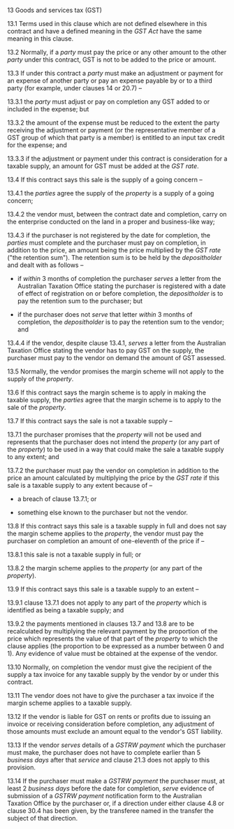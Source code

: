 13 Goods and services tax (GST)

13.1 Terms used in this clause which are not defined elsewhere in this contract and have a defined meaning in the *GST Act* have the same meaning in this clause.

13.2 Normally, if a *party* must pay the price or any other amount to the other *party* under this contract, GST is not to be added to the price or amount.

13.3 If under this contract a *party* must make an adjustment or payment for an expense of another party or pay an expense payable by or to a third party (for example, under clauses 14 or 20.7) –

13.3.1 the *party* must adjust or pay on completion any GST added to or included in the expense; but

13.3.2 the amount of the expense must be reduced to the extent the party receiving the adjustment or payment (or the representative member of a GST group of which that party is a member) is entitled to an input tax credit for the expense; and

13.3.3 if the adjustment or payment under this contract is consideration for a taxable supply, an amount for GST must be added at the *GST rate*.

13.4 If this contract says this sale is the supply of a going concern –

13.4.1 the *parties* agree the supply of the *property* is a supply of a going concern;

13.4.2 the vendor must, between the contract date and completion, carry on the enterprise conducted on the land in a proper and business-like way;

13.4.3 if the purchaser is not registered by the date for completion, the *parties* must complete and the purchaser must pay on completion, in addition to the price, an amount being the price multiplied by the *GST rate* ("the retention sum"). The retention sum is to be held by the *depositholder* and dealt with as follows –

* if *within* 3 months of completion the purchaser *serves* a letter from the Australian Taxation Office stating the purchaser is registered with a date of effect of registration on or before completion, the *depositholder* is to pay the retention sum to the purchaser; but

* if the purchaser does not *serve* that letter *within* 3 months of completion, the *depositholder* is to pay the retention sum to the vendor; and

13.4.4 if the vendor, despite clause 13.4.1, *serves* a letter from the Australian Taxation Office stating the vendor has to pay GST on the supply, the purchaser must pay to the vendor on demand the amount of GST assessed.

13.5 Normally, the vendor promises the margin scheme will not apply to the supply of the *property*.

13.6 If this contract says the margin scheme is to apply in making the taxable supply, the *parties* agree that the margin scheme is to apply to the sale of the *property*.

13.7 If this contract says the sale is not a taxable supply –

13.7.1 the purchaser promises that the *property* will not be used and represents that the purchaser does not intend the *property* (or any part of the *property*) to be used in a way that could make the sale a taxable supply to any extent; and

13.7.2 the purchaser must pay the vendor on completion in addition to the price an amount calculated by multiplying the price by the *GST rate* if this sale is a taxable supply to any extent because of –

* a breach of clause 13.7.1; or

* something else known to the purchaser but not the vendor.

13.8 If this contract says this sale is a taxable supply in full and does not say the margin scheme applies to the *property*, the vendor must pay the purchaser on completion an amount of one-eleventh of the price if –

13.8.1 this sale is not a taxable supply in full; or

13.8.2 the margin scheme applies to the *property* (or any part of the *property*).

13.9 If this contract says this sale is a taxable supply to an extent –

13.9.1 clause 13.7.1 does not apply to any part of the *property* which is identified as being a taxable supply; and

13.9.2 the payments mentioned in clauses 13.7 and 13.8 are to be recalculated by multiplying the relevant payment by the proportion of the price which represents the value of that part of the *property* to which the clause applies (the proportion to be expressed as a number between 0 and 1). Any evidence of value must be obtained at the expense of the vendor.

13.10 Normally, on completion the vendor must give the recipient of the supply a tax invoice for any taxable supply by the vendor by or under this contract.

13.11 The vendor does not have to give the purchaser a tax invoice if the margin scheme applies to a taxable supply.

13.12 If the vendor is liable for GST on rents or profits due to issuing an invoice or receiving consideration before completion, any adjustment of those amounts must exclude an amount equal to the vendor's GST liability.

13.13 If the vendor *serves* details of a *GSTRW payment* which the purchaser must make, the purchaser does not have to complete earlier than 5 *business days* after that *service* and clause 21.3 does not apply to this provision.

13.14 If the purchaser must make a *GSTRW payment* the purchaser must, at least 2 *business days* before the date for completion, *serve* evidence of submission of a *GSTRW payment* notification form to the Australian Taxation Office by the purchaser or, if a direction under either clause 4.8 or clause 30.4 has been given, by the transferee named in the transfer the subject of that direction.